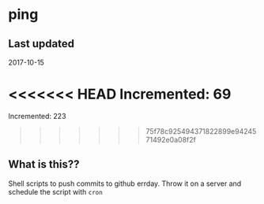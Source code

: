 # ping

## Last updated
2017-10-15

<<<<<<< HEAD
Incremented: 69
=======
Incremented: 223
>>>>>>> 75f78c925494371822899e9424571492e0a08f2f

## What is this?? 
Shell scripts to push commits to github errday. Throw it on a server and schedule the script with `cron`
